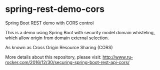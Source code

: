 # spring-rest-demo-cors
Spring Boot REST demo with CORS control

This is a demo using Spring Boot with security model domain whisteling, 
which allow origin from domain external selection.

As known as Cross Origin Resource Sharing (CORS)

More details about this repository, please visit: http://www.ru-rocker.com/2016/12/30/securing-spring-boot-rest-api-cors/
